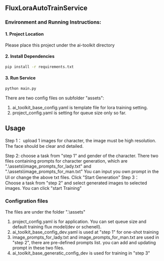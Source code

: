 ## FluxLoraAutoTrainService

### Environment and Running Instructions:

#### 1. Project Location
Please place this project under the ai-toolkit directory

#### 2. Install Dependencies
```bash
pip install -r requirements.txt
```

#### 3. Run Service
```bash
python main.py
```

There are two config files on subfolder "assets":
1. ai_toolkit_base_config.yaml is template file for lora training setting.
2. project_config.yaml is setting for queue size only so far.


## Usage
Step 1：
 upload 1 images for character, the image must be high resolution. The face should be clear and detailed.

Step 2:
  choose a task from "step 1" and gender of the character.
  There two files containing prompts for character generation, which are ".\assets\image_prompts_for_lady.txt" and ".\assets\image_prompts_for_man.txt"
  You can input you own prompt in the UI or change the above txt files.
  Click "Start Generation"
Step 3：  
  Choose a task from "step 2" and select generated images to selected images. You can click "start Training"

### Configration files
The files are under the folder ".\assets"
1. project_config.yaml is for application. You can set queue size and default training flux model(dev or schenell).
2. ai_toolkit_base_config_dev.yaml  is used at "step 1" for one-shot training
3. image_prompts_for_lady.txt and image_prompts_for_man.txt are used in "step 2", there are pre-defined prompts list. you can add and updating prompt in these two files.
4. ai_toolkit_base_generatic_config_dev is used for training in "step 3"
